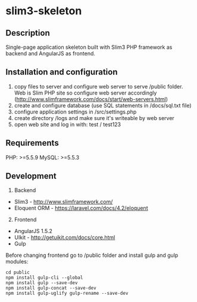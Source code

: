 # slim3-skeleton

## Description

Single-page application skeleton built with Slim3 PHP framework as backend and AngularJS as frontend. 

## Installation and configuration

1. copy files to server and configure web server to serve /public folder. Web is Slim PHP site so configure web server accordingly (http://www.slimframework.com/docs/start/web-servers.html)
2. create and configure database (use SQL statements in /docs/sql.txt file)
3. configure application settings in /src/settings.php
4. create directory /logs and make sure it's writeable by web server
5. open web site and log in with: test / test123

## Requirements

PHP: >=5.5.9
MySQL: >=5.5.3

## Development

1. Backend
  * Slim3 - http://www.slimframework.com/
  * Eloquent ORM - https://laravel.com/docs/4.2/eloquent
2. Frontend
  * AngularJS 1.5.2
  * UIkit - http://getuikit.com/docs/core.html
  * Gulp 

Before changing frontend go to /public folder and install gulp and gulp modules:
```
cd public
npm install gulp-cli --global
npm install gulp --save-dev
npm install gulp-concat --save-dev
npm install gulp-uglify gulp-rename --save-dev
```
